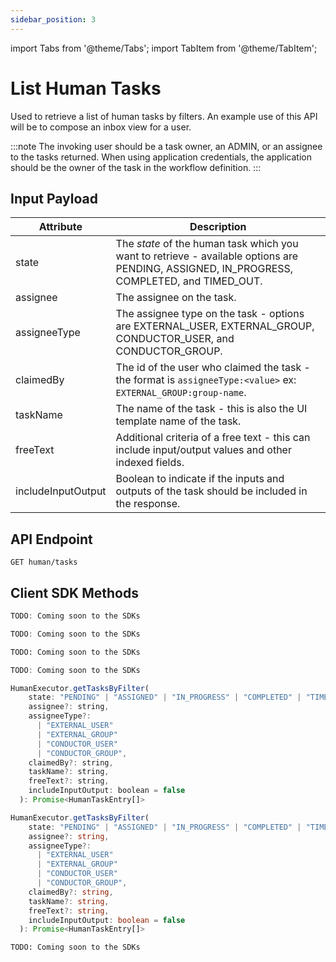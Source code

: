 ```yaml
---
sidebar_position: 3
---
```


import Tabs from '@theme/Tabs';
import TabItem from '@theme/TabItem';

# List Human Tasks

Used to retrieve a list of human tasks by filters. An example use of this API will be to compose an inbox view for a user.

:::note
The invoking user should be a task owner, an ADMIN, or an assignee to the tasks returned. When using application credentials, the application should be the owner of the task in the workflow definition.
:::

## Input Payload

| Attribute           | Description                                                                                                                           |
|---------------------|---------------------------------------------------------------------------------------------------------------------------------------| 
| state               | The *state* of the human task which you want to retrieve - available options are PENDING, ASSIGNED, IN_PROGRESS, COMPLETED, and TIMED_OUT. |
| assignee            | The assignee on the task.                                                                                                              |
| assigneeType        | The assignee type on the task - options are EXTERNAL_USER, EXTERNAL_GROUP, CONDUCTOR_USER, and CONDUCTOR_GROUP.                            |
| claimedBy           | The id of the user who claimed the task - the format is `assigneeType:<value>` ex: `EXTERNAL_GROUP:group-name`.                           |
| taskName            | The name of the task - this is also the UI template name of the task.                                                                  |
| freeText            | Additional criteria of a free text - this can include input/output values and other indexed fields.                                    |
| includeInputOutput  | Boolean to indicate if the inputs and outputs of the task should be included in the response.                                         |

## API Endpoint 

```
GET human/tasks
```

## Client SDK Methods

<Tabs>
<TabItem value="Java" label="Java">

```java
TODO: Coming soon to the SDKs
```

</TabItem>
<TabItem value="Golang" label="Golang">

```go
TODO: Coming soon to the SDKs
```

</TabItem>
<TabItem value="Python" label="Python">

```python
TODO: Coming soon to the SDKs
```

</TabItem>
<TabItem value="CSharp" label="CSharp">

```csharp
TODO: Coming soon to the SDKs
```

</TabItem>
<TabItem value="Javascript" label="Javascript">

```javascript
HumanExecutor.getTasksByFilter(
    state: "PENDING" | "ASSIGNED" | "IN_PROGRESS" | "COMPLETED" | "TIMED_OUT",
    assignee?: string,
    assigneeType?:
      | "EXTERNAL_USER"
      | "EXTERNAL_GROUP"
      | "CONDUCTOR_USER"
      | "CONDUCTOR_GROUP",
    claimedBy?: string,
    taskName?: string,
    freeText?: string,
    includeInputOutput: boolean = false
  ): Promise<HumanTaskEntry[]>
```

</TabItem>
<TabItem value="Typescript" label="Typescript">

```typescript
HumanExecutor.getTasksByFilter(
    state: "PENDING" | "ASSIGNED" | "IN_PROGRESS" | "COMPLETED" | "TIMED_OUT",
    assignee?: string,
    assigneeType?:
      | "EXTERNAL_USER"
      | "EXTERNAL_GROUP"
      | "CONDUCTOR_USER"
      | "CONDUCTOR_GROUP",
    claimedBy?: string,
    taskName?: string,
    freeText?: string,
    includeInputOutput: boolean = false
  ): Promise<HumanTaskEntry[]>
```

</TabItem>
<TabItem value="Clojure" label="Clojure">

```clojure
TODO: Coming soon to the SDKs
```

</TabItem>
</Tabs>
